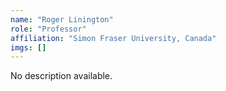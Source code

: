```yaml
---
name: "Roger Linington"
role: "Professor"
affiliation: "Simon Fraser University, Canada"
imgs: []
---
```

No description available.